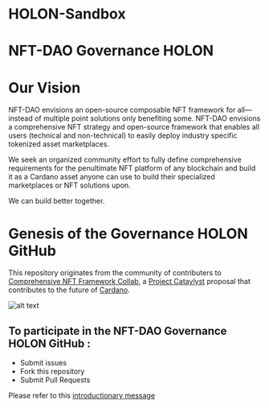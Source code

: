 # HOLON-Sandbox

# NFT-DAO Governance HOLON

# Our Vision

NFT-DAO envisions an open-source composable NFT framework for all—instead of multiple point solutions only benefiting some.
NFT-DAO envisions a comprehensive NFT strategy and open-source framework that enables all users (technical and non-technical) to easily deploy industry specific tokenized asset marketplaces.

We seek an organized community effort to fully define comprehensive requirements for the penultimate NFT platform of any blockchain and build it as a Cardano asset anyone can use to build their specialized marketplaces or NFT solutions upon. 

We can build better together.

# Genesis of the Governance HOLON GitHub

This repository originates from the community of contributers to [Comprehensive NFT Framework Collab](https://cardano.ideascale.com/a/dtd/Comprehensive-NFT-Framework-Collab/334521-48088), a [Project Cataylyst](https://cardano.ideascale.com/) proposal that contributes to the future of [Cardano](https://cardano.org/).

![alt text](Isolated.png "Title")


## To participate in the NFT-DAO Governance HOLON GitHub :

* Submit issues
* Fork this repository
* Submit Pull Requests

Please refer to this [introductionary message](Documents/maintainer-message.md)
